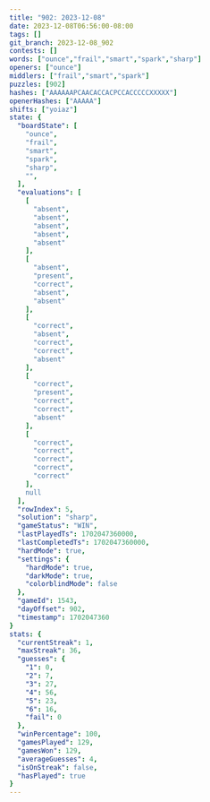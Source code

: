 ```yaml
---
title: "902: 2023-12-08"
date: 2023-12-08T06:56:00-08:00
tags: []
git_branch: 2023-12-08_902
contests: []
words: ["ounce","frail","smart","spark","sharp"]
openers: ["ounce"]
middlers: ["frail","smart","spark"]
puzzles: [902]
hashes: ["AAAAAAPCAACACCACPCCACCCCCXXXXX"]
openerHashes: ["AAAAA"]
shifts: ["yoiaz"]
state: {
  "boardState": [
    "ounce",
    "frail",
    "smart",
    "spark",
    "sharp",
    "",
  ],
  "evaluations": [
    [
      "absent",
      "absent",
      "absent",
      "absent",
      "absent"
    ],
    [
      "absent",
      "present",
      "correct",
      "absent",
      "absent"
    ],
    [
      "correct",
      "absent",
      "correct",
      "correct",
      "absent"
    ],
    [
      "correct",
      "present",
      "correct",
      "correct",
      "absent"
    ],
    [
      "correct",
      "correct",
      "correct",
      "correct",
      "correct"
    ],
    null
  ],
  "rowIndex": 5,
  "solution": "sharp",
  "gameStatus": "WIN",
  "lastPlayedTs": 1702047360000,
  "lastCompletedTs": 1702047360000,
  "hardMode": true,
  "settings": {
    "hardMode": true,
    "darkMode": true,
    "colorblindMode": false
  },
  "gameId": 1543,
  "dayOffset": 902,
  "timestamp": 1702047360
}
stats: {
  "currentStreak": 1,
  "maxStreak": 36,
  "guesses": {
    "1": 0,
    "2": 7,
    "3": 27,
    "4": 56,
    "5": 23,
    "6": 16,
    "fail": 0
  },
  "winPercentage": 100,
  "gamesPlayed": 129,
  "gamesWon": 129,
  "averageGuesses": 4,
  "isOnStreak": false,
  "hasPlayed": true
}
---
```

<!-- more -->

